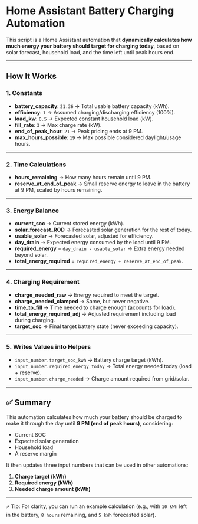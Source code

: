 # Home Assistant Battery Charging Automation

This script is a Home Assistant automation that **dynamically calculates how much energy your battery should target for charging today**, based on solar forecast, household load, and the time left until peak hours end.

---

## How It Works

### 1. Constants
- **battery_capacity**: `21.36` → Total usable battery capacity (kWh).  
- **efficiency**: `1` → Assumed charging/discharging efficiency (100%).  
- **load_kw**: `0.5` → Expected constant household load (kW).  
- **fill_rate**: `3` → Max charge rate (kW).  
- **end_of_peak_hour**: `21` → Peak pricing ends at 9 PM.  
- **max_hours_possible**: `19` → Max possible considered daylight/usage hours.  

---

### 2. Time Calculations
- **hours_remaining** → How many hours remain until 9 PM.  
- **reserve_at_end_of_peak** → Small reserve energy to leave in the battery at 9 PM, scaled by hours remaining.  

---

### 3. Energy Balance
- **current_soc** → Current stored energy (kWh).  
- **solar_forecast_ROD** → Forecasted solar generation for the rest of today.  
- **usable_solar** → Forecasted solar, adjusted for efficiency.  
- **day_drain** → Expected energy consumed by the load until 9 PM.  
- **required_energy** = `day_drain - usable_solar` → Extra energy needed beyond solar.  
- **total_energy_required** = `required_energy + reserve_at_end_of_peak`.  

---

### 4. Charging Requirement
- **charge_needed_raw** → Energy required to meet the target.  
- **charge_needed_clamped** → Same, but never negative.  
- **time_to_fill** → Time needed to charge enough (accounts for load).  
- **total_energy_required_adj** → Adjusted requirement including load during charging.  
- **target_soc** → Final target battery state (never exceeding capacity).  

---

### 5. Writes Values into Helpers
- `input_number.target_soc_kwh` → Battery charge target (kWh).  
- `input_number.required_energy_today` → Total energy needed today (load + reserve).  
- `input_number.charge_needed` → Charge amount required from grid/solar.  

---

## ✅ Summary
This automation calculates how much your battery should be charged to make it through the day until **9 PM (end of peak hours)**, considering:
- Current SOC  
- Expected solar generation  
- Household load  
- A reserve margin  

It then updates three input numbers that can be used in other automations:  
1. **Charge target (kWh)**  
2. **Required energy (kWh)**  
3. **Needed charge amount (kWh)**  

---

⚡ Tip: For clarity, you can run an example calculation (e.g., with `10 kWh` left in the battery, `8 hours` remaining, and `5 kWh` forecasted solar).  
